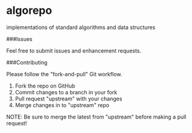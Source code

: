 algorepo
========

implementations of standard algorithms and data structures

###Issues

Feel free to submit issues and enhancement requests.

###Contributing

Please follow the "fork-and-pull" Git workflow.

  1.  Fork the repo on GitHub
  2.  Commit changes to a branch in your fork
  3.  Pull request "upstream" with your changes
  4.  Merge changes in to "upstream" repo

NOTE: Be sure to merge the latest from "upstream" before making a pull request!
